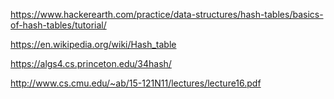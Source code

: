 https://www.hackerearth.com/practice/data-structures/hash-tables/basics-of-hash-tables/tutorial/

https://en.wikipedia.org/wiki/Hash_table

https://algs4.cs.princeton.edu/34hash/

http://www.cs.cmu.edu/~ab/15-121N11/lectures/lecture16.pdf
